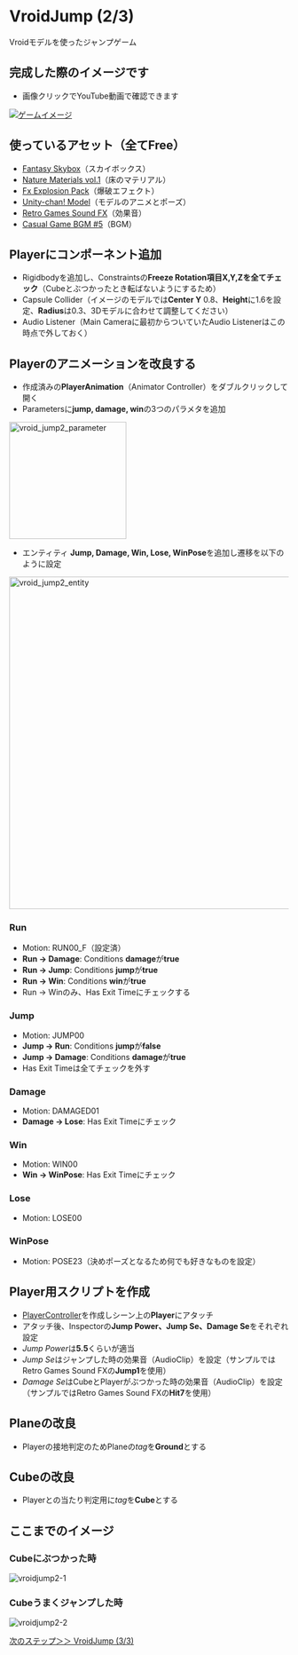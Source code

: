 # VroidJump (2/3)
Vroidモデルを使ったジャンプゲーム

## 完成した際のイメージです
- 画像クリックでYouTube動画で確認できます

[![ゲームイメージ](https://img.youtube.com/vi/KiAOWw25O24/0.jpg)](https://www.youtube.com/watch?v=KiAOWw25O24)

## 使っているアセット（全てFree）
- [Fantasy Skybox](https://assetstore.unity.com/packages/2d/textures-materials/sky/fantasy-skybox-free-18353?locale=ja-JP)（スカイボックス）
- [Nature Materials vol.1](https://assetstore.unity.com/packages/2d/textures-materials/nature/nature-materials-vol-1-21113)（床のマテリアル）
- [Fx Explosion Pack](https://assetstore.unity.com/packages/vfx/particles/fire-explosions/fx-explosion-pack-30102)（爆破エフェクト）
- [Unity-chan! Model](https://assetstore.unity.com/packages/3d/characters/unity-chan-model-18705)（モデルのアニメとポーズ）
- [Retro Games Sound FX](https://assetstore.unity.com/packages/audio/sound-fx/retro-games-sound-fx-27280)（効果音）
- [Casual Game BGM #5](https://assetstore.unity.com/packages/audio/music/casual-game-bgm-5-135943)（BGM）

## Playerにコンポーネント追加
- Rigidbodyを追加し、Constraintsの**Freeze Rotation項目X,Y,Zを全てチェック**（Cubeとぶつかったとき転ばないようにするため）
- Capsule Collider（イメージのモデルでは**Center Y** 0.8、**Height**に1.6を設定、**Radius**は0.3、3Dモデルに合わせて調整してください）
- Audio Listener（Main Cameraに最初からついていたAudio Listenerはこの時点で外しておく）

## Playerのアニメーションを改良する
- 作成済みの**PlayerAnimation**（Animator Controller）をダブルクリックして開く
- Parametersに**jump, damage, win**の3つのパラメタを追加

<img width="211" alt="vroid_jump2_parameter" src="https://user-images.githubusercontent.com/32384416/140259445-9596ee8b-1ce5-45ca-99d2-6526f706226c.PNG">

- エンティティ **Jump, Damage, Win, Lose, WinPose**を追加し遷移を以下のように設定

<img width="599" alt="vroid_jump2_entity" src="https://user-images.githubusercontent.com/32384416/140259607-b3e57e6d-4d68-4e47-8612-80f2f186f539.PNG">

### Run
- Motion: RUN00_F（設定済）
- **Run -> Damage**: Conditions **damage**が**true**
- **Run -> Jump**: Conditions **jump**が**true**
- **Run -> Win**: Conditions **win**が**true**
- Run -> Winのみ、Has Exit Timeにチェックする

### Jump
- Motion: JUMP00
- **Jump -> Run**: Conditions **jump**が**false**
- **Jump -> Damage**: Conditions **damage**が**true**
- Has Exit Timeは全てチェックを外す

### Damage
- Motion: DAMAGED01
- **Damage -> Lose**: Has Exit Timeにチェック

### Win
- Motion: WIN00
- **Win -> WinPose**: Has Exit Timeにチェック

### Lose
- Motion: LOSE00

### WinPose
- Motion: POSE23（決めポーズとなるため何でも好きなものを設定）

## Player用スクリプトを作成
- [PlayerController](https://github.com/mrgarita/VroidJump/blob/player_controller/PlayerController.cs)を作成しシーン上の**Player**にアタッチ
- アタッチ後、Inspectorの**Jump Power、Jump Se、Damage Se**をそれぞれ設定
- *Jump Power*は**5.5**くらいが適当
- *Jump Se*はジャンプした時の効果音（AudioClip）を設定（サンプルではRetro Games Sound FXの**Jump1**を使用）
- *Damage Se*はCubeとPlayerがぶつかった時の効果音（AudioClip）を設定（サンプルではRetro Games Sound FXの**Hit7**を使用）

## Planeの改良
- Playerの接地判定のためPlaneの*tag*を**Ground**とする

## Cubeの改良
- Playerとの当たり判定用に*tag*を**Cube**とする

## ここまでのイメージ
### Cubeにぶつかった時
![vroidjump2-1](https://user-images.githubusercontent.com/32384416/140261358-93171bfe-5f42-4306-bf8c-89de01dfccdd.gif)

### Cubeうまくジャンプした時
![vroidjump2-2](https://user-images.githubusercontent.com/32384416/140261373-62c36f95-ed5b-4539-8d25-ca86ade56b28.gif)

[次のステップ＞＞ VroidJump (3/3)](https://github.com/mrgarita/VroidJump/tree/game_controller)
